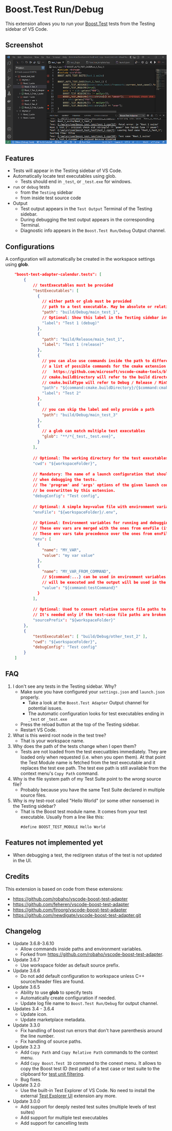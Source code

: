 # Boost.Test Run/Debug
This extension allows you to run your [Boost.Test](https://github.com/boostorg/test) tests
from the Testing sidebar of VS Code.

## Screenshot
![screenshot](screenshot.png)

## Features
* Tests will appear in the Testing sidebar of VS Code.
* Automatically locate test executables using glob.
  * Tests should end in `_test`, or `_test.exe` for windows.
* ```run``` or ```debug``` tests 
  * from the ```Testing``` sidebar
  * from inside test source code
* Output
  * Test output appears in the `Test Output` Terminal of the Testing sidebar.
  * During debugging the test output appears in the corresponding Terminal.
  * Diagnostic info appears in the `Boost.Test Run/Debug` Output channel.

## Configurations

A configuration will automatically be created in the workspace settings using **glob**.
```json
    "boost-test-adapter-calendur.tests": [
        {
            // testExecutables must be provided
            "testExecutables": [
              {
                // either path or glob must be provided
                // path to a test executable. May be absolute or relative path.
                "path": "build/Debug/main_test_1",
                // Optional: Show this label in the Testing sidebar instead of the Boost Test module name.
                "label": "Test 1 (debug)"
              },
              {
                "path": "build/Release/main_test_1",
                "label": "Test 1 (release)"
              },
              {
                // you can also use commands inside the path to differentiate between different cmake kits or debug/release
                // a list of possible commands for the cmake extension can be found here:
                //   https://github.com/microsoft/vscode-cmake-tools/blob/965b960c957f42dac4363fc6c064d34c660080b1/docs/cmake-settings.md#command-substitution
                // cmake.buildDirectory will refer to the build directory, e.g. ${workspaceFolder}/build
                // cmake.buildType will refer to Debug / Release / MinSizeRel / RelWithDebInfo
                "path": "${command:cmake.buildDirectory}/{$command:cmake.buildType}/main_test_2",
                "label": "Test 2"
              },
              {
                // you can skip the label and only provide a path
                "path": "build/Debug/main_test_3"
              },
              {
                // a glob can match multiple test executables
                "glob": "**/*{_test,_test.exe}",
              }
            ],

            // Optional: The working directory for the test executables.
            "cwd": "${workspaceFolder}",

            // Mandatory: The name of a launch configuration that should be used
            // when debugging the tests.
            // The 'program' and 'args' options of the given launch config will
            // be overwritten by this extension.
            "debugConfig": "Test config",

            // Optional: A simple key=value file with environment variables for running and debugging the tests.
            "envFile": "${workspaceFolder}/.env",

            // Optional: Environment variables for running and debugging the tests.
            // These env vars are merged with the ones from envFile (if present).
            // These env vars take precedence over the ones from envFile.
            "env": [
              {
                "name": "MY_VAR",
                "value": "my var value"
              },
              {
                "name": "MY_VAR_FROM_COMMAND",
                // ${command:...} can be used in environment variables. In this example the command testCommand
                // will be executed and the output will be used in the variable.
                "value": "${command:testCommand}"
              }
            ],

            // Optional: Used to convert relative source file paths to absolute paths.
            // It's needed only if the test-case file paths are broken in the Test Explorer UI.
            "sourcePrefix": "${workspaceFolder}"
        },
        {
            "testExecutables": [ "build/Debug/other_test_2" ],
            "cwd": "${workspaceFolder}",
            "debugConfig": "Test config"
        }
    ]
```

## FAQ
1. I don't see any tests in the Testing sidebar. Why?
   - Make sure you have configured your `settings.json` and `launch.json` properly.
     - Take a look at the `Boost.Test Adapter` Output channel for potential issues.
	 - The automatic configuration looks for test executables ending in `_test` or `_test.exe`
   - Press the reload button at the top of the Testing sidebar.
   - Restart VS Code.
2. What is this weird root node in the test tree?
   - That is your workspace name.
3. Why does the path of the tests change when I open them?
   - Tests are not loaded from the test execuatbles immediately. They are loaded only
     when requested (i.e. when you open them). At that point the Test Module name is fetched
     from the test executable and it replaces the test exe path.
     The test exe path is still available from the context menu's `Copy Path` command.
4. Why is the file system path of my Test Suite point to the *wrong* source file?
   - Probably because you have the same Test Suite declared in multiple source files.
5. Why is my test-root called "Hello World" (or some other nonsense) in the Testing sidebar?
   - That is the Boost test module name. It comes from your test executable.
     Usually from a line like this:
     ```
     #define BOOST_TEST_MODULE Hello World
     ``` 

## Features not implemented yet
- When debugging a test, the red/green status of the test is not updated in the UI.

## Credits
This extension is based on code from these extensions:
- https://github.com/robaho/vscode-boost-test-adapter
- https://github.com/feheren/vscode-boost-test-adapter
- https://github.com/firoorg/vscode-boost-test-adapter
- https://github.com/newdigate/vscode-boost-test-adapter.git

## Changelog
* Update 3.6.8-3.6.10
  * Allow commands inside paths and environment variables.
  * Forked from https://github.com/robaho/vscode-boost-test-adapter.
* Update 3.6.7
  * Use workspace folder as default source prefix.
* Update 3.6.6
  * Do not add default configuration to workspace unless C++ source/header files are found. 
* Update 3.6.5
  * Ability to use **glob** to specify tests
  * Automatically create configuration if needed.
  * Update log file name to `Boost.Test Run/Debug` for output channel.
* Updates 3.4 - 3.6.4
  * Update icon.
  * Update marketplace metadata.
* Update 3.3.0
  * Fix handling of boost run errors that don't have parenthesis around the line number.
  * Fix handling of source paths. 
* Update 3.2.3
  * Add `Copy Path` and `Copy Relative Path` commands to the context menu.
  * Add `Copy Boost.Test ID` command to the conext menu. It allows to copy the Boost test ID (test path) of a
    test case or test suite to the clipboard for [test unit filtering](https://www.boost.org/doc/libs/1_80_0/libs/test/doc/html/boost_test/runtime_config/test_unit_filtering.html).
  * Bug fixes.
* Update 3.2.0
  * Use the built-in Test Explorer of VS Code. No need to install the external [Test Explorer UI](https://marketplace.visualstudio.com/items?itemName=hbenl.vscode-test-explorer) extension any more.
* Update 3.0.0
  * Add support for deeply nested test suites (multiple levels of test suites)
  * Add support for multiple test executables
  * Add support for cancelling tests
